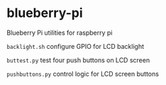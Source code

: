 blueberry-pi
============

Blueberry Pi utilities for raspberry pi

`backlight.sh` configure GPIO for LCD backlight

`buttest.py` test four push buttons on LCD screen

`pushbuttons.py` control logic for LCD screen buttons
